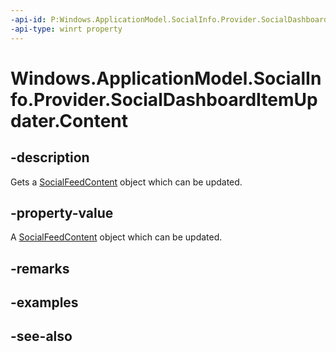 ----api-id: P:Windows.ApplicationModel.SocialInfo.Provider.SocialDashboardItemUpdater.Content
-api-type: winrt property
---<!-- Property syntaxpublic Windows.ApplicationModel.SocialInfo.SocialFeedContent Content { get; }--># Windows.ApplicationModel.SocialInfo.Provider.SocialDashboardItemUpdater.Content## -descriptionGets a [SocialFeedContent](../windows.applicationmodel.socialinfo/socialfeedcontent.md) object which can be updated.## -property-valueA [SocialFeedContent](../windows.applicationmodel.socialinfo/socialfeedcontent.md) object which can be updated.## -remarks## -examples## -see-also